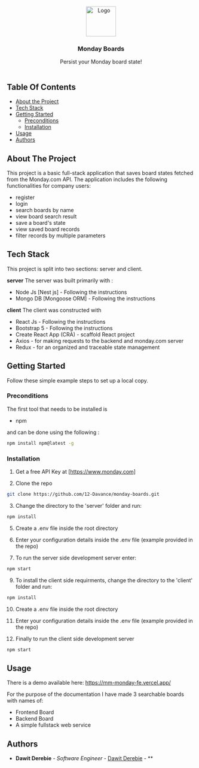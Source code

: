 <br/>
<p align="center">
  <a href="https://github.com/12-Davance/monday-boards">
    <img src="https://cdn.icon-icons.com/icons2/2699/PNG/512/monday_logo_icon_168967.png" alt="Logo" width="80" height="80">
  </a>

  <h3 align="center">Monday Boards</h3>

  <p align="center">
    Persist your Monday board state!
    <br/>
    <br/>
  </p>
</p>

## Table Of Contents

- [About the Project](#about-the-project)
- [Tech Stack](#tech-stack)
- [Getting Started](#getting-started)
  - [Preconditions](#preconditions)
  - [Installation](#installation)
- [Usage](#usage)
- [Authors](#authors)

## About The Project

This project is a basic full-stack application that saves board states fetched from the Monday.com API. The application includes the following functionalities for company users:

- register
- login
- search boards by name
- view board search result
- save a board's state
- view saved board records
- filter records by multiple parameters

## Tech Stack

This project is split into two sections: server and client.

**server**
The server was built primarily with :

- Node Js [Nest js] - Following the instructions
- Mongo DB [Mongoose ORM] - Following the instructions

**client**
The client was constructed with

- React Js - Following the instructions
- Bootstrap 5 - Following the instructions
- Create React App (CRA) - scaffold React project
- Axios - for making requests to the backend and monday.com server
- Redux - for an organized and traceable state management

## Getting Started

Follow these simple example steps to set up a local copy.

### Preconditions

The first tool that needs to be installed is

- npm

and can be done using the following :

```sh
npm install npm@latest -g
```

### Installation

1. Get a free API Key at [https://www.monday.com]

2. Clone the repo

```sh
git clone https://github.com/12-Davance/monday-boards.git
```

3. Change the directory to the 'server' folder and run:

```sh
npm install
```

5. Create a .env file inside the root directory

6. Enter your configuration details inside the .env file (example provided in the repo)
7. To run the server side development server enter:

```sh
npm start
```

9. To install the client side requirments, change the directory to the 'client' folder and run:

```sh
npm install
```

10. Create a .env file inside the root directory

11. Enter your configuration details inside the .env file (example provided in the repo)

12. Finally to run the client side development server

```sh
npm start
```

## Usage

There is a demo available here: https://mm-monday-fe.vercel.app/

For the purpose of the documentation
I have made 3 searchable boards with names of:

- Frontend Board
- Backend Board
- A simple fullstack web service

## Authors

- **Dawit Derebie** - _Software Engineer_ - [Dawit Derebie](https://www.linkedin.com/in/dawit-derebie/) - \*\*
